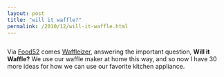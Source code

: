 ```yaml
---
layout: post
title: "will it waffle?"
permalink: /2010/12/will-it-waffle.html
---
```


<p><a href="http://www.waffleizer.com/"><img alt="" class="asset asset-image at-xid-6a00d8341c4f5f53ef0147e07c4f61970b image-full " src="https://sippey.typepad.com/.a/6a00d8341c4f5f53ef0147e07c4f61970b-580wi" /></a></p>
<p>Via <a href="http://www.food52.com">Food52</a> comes <a href="http://www.waffleizer.com/">Waffleizer</a>, answering the important question, <strong>Will it Waffle?</strong> We use our waffle maker at home this way, and so now I have 30 more ideas for how we can use our favorite kitchen appliance.</p>


